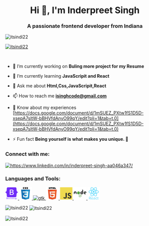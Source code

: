 <h1 align="center">Hi 👋, I'm Inderpreet Singh</h1>
<h3 align="center">A passionate frontend developer from Indiana</h3>

<p align="left"> <img src="https://komarev.com/ghpvc/?username=itsindi22&label=Profile%20views&color=0e75b6&style=flat" alt="itsindi22" /> </p>

<p align="left"> <a href="https://github.com/ryo-ma/github-profile-trophy"><img src="https://github-profile-trophy.vercel.app/?username=itsindi22" alt="itsindi22" /></a> </p>

<p align="left"> <a href="https://twitter.com/" target="blank"><img src="https://img.shields.io/twitter/follow/?logo=twitter&style=for-the-badge" alt="" /></a> </p>

- 🔭 I’m currently working on **Buling more project for my Resume**

- 🌱 I’m currently learning **JavaScripit and React**

- 💬 Ask me about **Html,Css,JavaScripit,React**

- 📫 How to reach me **isinghcode@gmail.com**

- 📄 Know about my experiences [https://docs.google.com/document/d/1mSUEZ_PXtw1fS1D5D-xsepA7sltW-bBHVfdAnyO99qY/edit?pli=1&tab=t.0](https://docs.google.com/document/d/1mSUEZ_PXtw1fS1D5D-xsepA7sltW-bBHVfdAnyO99qY/edit?pli=1&tab=t.0)

- ⚡ Fun fact **Being yourself is what makes you unique. 🌟**

<h3 align="left">Connect with me:</h3>
<p align="left">
<a href="https://linkedin.com/in/https://www.linkedin.com/in/inderpreet-singh-aa046a347/" target="blank"><img align="center" src="https://raw.githubusercontent.com/rahuldkjain/github-profile-readme-generator/master/src/images/icons/Social/linked-in-alt.svg" alt="https://www.linkedin.com/in/inderpreet-singh-aa046a347/" height="30" width="40" /></a>
</p>

<h3 align="left">Languages and Tools:</h3>
<p align="left"> <a href="https://getbootstrap.com" target="_blank" rel="noreferrer"> <img src="https://raw.githubusercontent.com/devicons/devicon/master/icons/bootstrap/bootstrap-plain-wordmark.svg" alt="bootstrap" width="40" height="40"/> </a> <a href="https://www.w3schools.com/css/" target="_blank" rel="noreferrer"> <img src="https://raw.githubusercontent.com/devicons/devicon/master/icons/css3/css3-original-wordmark.svg" alt="css3" width="40" height="40"/> </a> <a href="https://www.gtk.org/" target="_blank" rel="noreferrer"> <img src="https://upload.wikimedia.org/wikipedia/commons/7/71/GTK_logo.svg" alt="gtk" width="40" height="40"/> </a> <a href="https://www.w3.org/html/" target="_blank" rel="noreferrer"> <img src="https://raw.githubusercontent.com/devicons/devicon/master/icons/html5/html5-original-wordmark.svg" alt="html5" width="40" height="40"/> </a> <a href="https://developer.mozilla.org/en-US/docs/Web/JavaScript" target="_blank" rel="noreferrer"> <img src="https://raw.githubusercontent.com/devicons/devicon/master/icons/javascript/javascript-original.svg" alt="javascript" width="40" height="40"/> </a> <a href="https://nodejs.org" target="_blank" rel="noreferrer"> <img src="https://raw.githubusercontent.com/devicons/devicon/master/icons/nodejs/nodejs-original-wordmark.svg" alt="nodejs" width="40" height="40"/> </a> <a href="https://reactjs.org/" target="_blank" rel="noreferrer"> <img src="https://raw.githubusercontent.com/devicons/devicon/master/icons/react/react-original-wordmark.svg" alt="react" width="40" height="40"/> </a> </p>

<p><img align="left" src="https://github-readme-stats.vercel.app/api/top-langs?username=itsindi22&show_icons=true&locale=en&layout=compact" alt="itsindi22" /></p>

<p>&nbsp;<img align="center" src="https://github-readme-stats.vercel.app/api?username=itsindi22&show_icons=true&locale=en" alt="itsindi22" /></p>

<p><img align="center" src="https://github-readme-streak-stats.herokuapp.com/?user=itsindi22&" alt="itsindi22" /></p>
